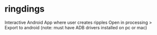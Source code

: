 # ringdings
Interactive Android App where user creates ripples 
Open in processing > Export to android (note: must have ADB drivers installed on pc or mac)
